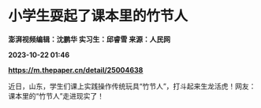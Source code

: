 # 小学生耍起了课本里的竹节人
**澎湃视频编辑：沈鹏华 实习生：邱睿雪 来源：人民网**

**2023-10-22 01:46**

**https://m.thepaper.cn/detail/25004638**

近日，山东，学生们课上实践操作传统玩具“竹节人”，打斗起来生龙活虎！网友：课本里的“竹节人”走进现实了！
